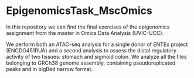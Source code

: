 # EpigenomicsTask_MscOmics

In this repository we can find the final exercises of the epigenomics assignment from the master in Omics Data Analysis (UVIC-UCC).

We perform both an ATAC-seq analysis for a single donor of ENTEx project (ENCDO451RUA) and a second analysis to assess the distal regulatory activity of two tissues: stomach and sigmoid colon. We analyze all the files belonging to GRCh38 genome assembly, containing pseudoreplicated peaks and in bigBed narrow format.

